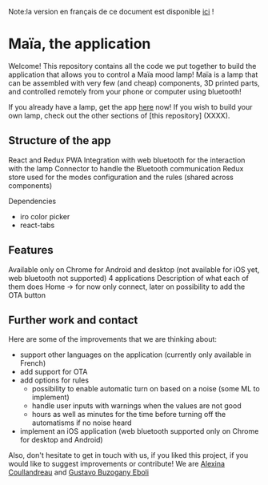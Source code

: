 Note:la version en français de ce document est disponible [ici](XXXXXXX) !


# Maïa, the application


Welcome!
This repository contains all the code we put together to build the application that allows you to control a Maïa mood lamp! Maïa is a lamp that can be assembled with very few (and cheap) components, 3D printed parts, and controlled remotely from your phone or computer using bluetooth!

If you already have a lamp, get the app [here](XXXXXXX) now! 
If you wish to build your own lamp, check out the other sections of [this repository] (XXXX).


Structure of the app
------------------------

React and Redux
PWA
Integration with web bluetooth for the interaction with the lamp
Connector to handle the Bluetooth communication
Redux store used for the modes configuration and the rules (shared across components)

Dependencies
- iro color picker
- react-tabs 


Features
------------------------

Available only on Chrome for Android and desktop (not available for iOS yet, web bluetooth not supported)
4 applications
Description of what each of them does
Home -> for now only connect, later on possibility to add the OTA button


Further work and contact
----------------------------

Here are some of the improvements that we are thinking about:

- support other languages on the application (currently only available in French)
- add support for OTA
- add options for rules
	- possibility to enable automatic turn on based on a noise (some ML to implement)
	- handle user inputs with warnings when the values are not good
	- hours as well as minutes for the time before turning off the automatisms if no noise heard
- implement an iOS application (web bluetooth supported only on Chrome for desktop and Android)

Also, don't hesitate to get in touch with us, if you liked this project, if you would like to suggest improvements or contribute!
We are [Alexina Coullandreau](https://www.acoullandreau.com) and [Gustavo Buzogany Eboli](https://www.gbuzogany.com)
